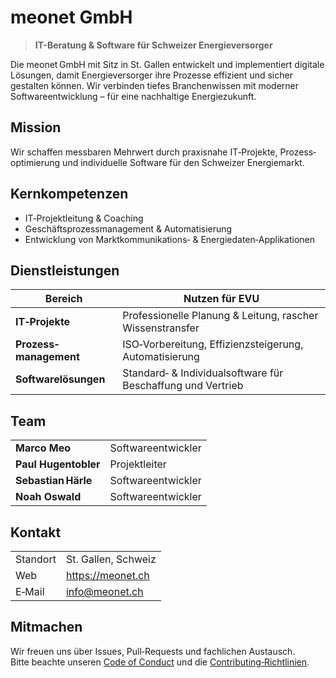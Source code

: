 # meonet GmbH

> **IT-Beratung & Software für Schweizer Energieversorger**

Die meonet GmbH mit Sitz in St. Gallen entwickelt und implementiert digitale Lösungen, damit Energieversorger ihre Prozesse effizient und sicher gestalten können. Wir verbinden tiefes Branchenwissen mit moderner Softwareentwicklung – für eine nachhaltige Energiezukunft.

## Mission
Wir schaffen messbaren Mehrwert durch praxisnahe IT‑Projekte, Prozess­optimierung und individuelle Software für den Schweizer Energiemarkt.

## Kernkompetenzen
- IT‑Projektleitung & Coaching  
- Geschäftsprozess­management & Automatisierung  
- Entwicklung von Marktkommunikations‑ & Energiedaten‑Applikationen  

## Dienstleistungen
| Bereich | Nutzen für EVU |
|---------|----------------|
| **IT‑Projekte** | Professionelle Planung & Leitung, rascher Wissenstransfer |
| **Prozess­management** | ISO‑Vorbereitung, Effizienzsteigerung, Automatisierung |
| **Softwarelösungen** | Standard‑ & Individual­software für Beschaffung und Vertrieb |

## Team
| | |
|---|---|
| **Marco Meo** | Softwareentwickler |
| **Paul Hugentobler** | Projektleiter |
| **Sebastian Härle** | Softwareentwickler |
| **Noah Oswald** | Softwareentwickler |

## Kontakt
| | |
|---|---|
| Standort | St. Gallen, Schweiz |
| Web | https://meonet.ch |
| E‑Mail | info@meonet.ch |

## Mitmachen
Wir freuen uns über Issues, Pull‑Requests und fachlichen Austausch.  
Bitte beachte unseren [Code of Conduct](./../CODE_OF_CONDUCT.md) und die [Contributing‑Richtlinien](./../CONTRIBUTING.md).

